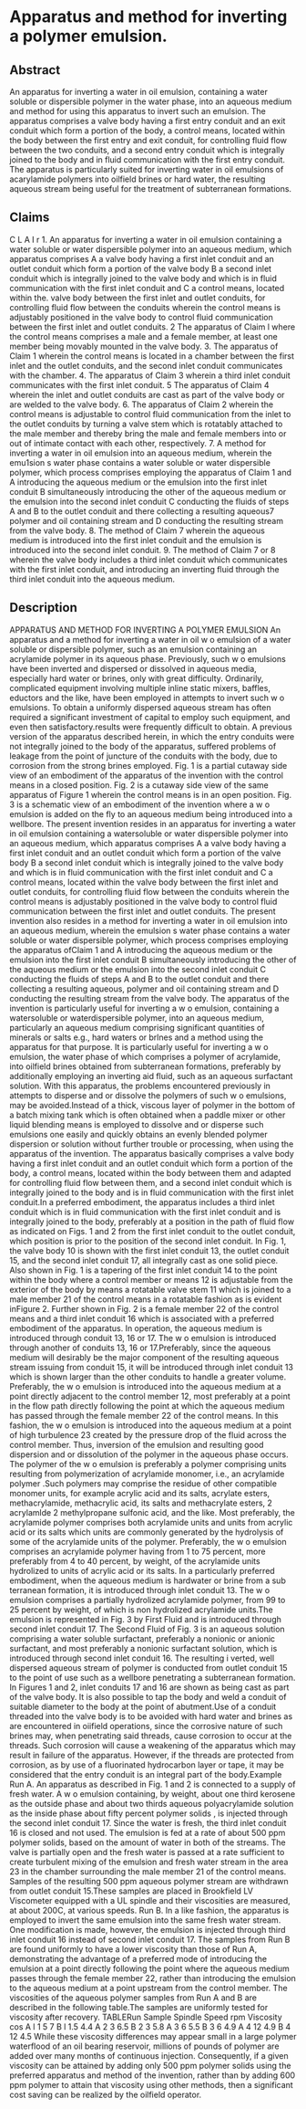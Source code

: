 # Apparatus and method for inverting a polymer emulsion.

## Abstract
An apparatus for inverting a water in oil emulsion, containing a water soluble or dispersible polymer in the water phase, into an aqueous medium and method for using this apparatus to invert such an emulsion. The apparatus comprises a valve body having a first entry conduit and an exit conduit which form a portion of the body, a control means, located within the body between the first entry and exit conduit, for controlling fluid flow between the two conduits, and a second entry conduit which is integrally joined to the body and in fluid communication with the first entry conduit. The apparatus is particularly suited for inverting water in oil emulsions of acarylamide polymers into oilfield brines or hard water, the resulting aqueous stream being useful for the treatment of subterranean formations.

## Claims
C L A I r 1. An apparatus for inverting a water in oil emulsion containing a water soluble or water dispersible polymer into an aqueous medium, which apparatus comprises A a valve body having a first inlet conduit and an outlet conduit which form a portion of the valve body B a second inlet conduit which is integrally joined to the valve body and which is in fluid communication with the first inlet conduit and C a control means, located within the. valve body between the first inlet and outlet conduits, for controlling fluid flow between the conduits wherein the control means is adjustably positioned in the valve body to control fluid communication between the first inlet and outlet conduits. 2 The apparatus of Claim l where the control means comprises a male and a female member, at least one member being movably mounted in the valve body. 3. The apparatus of Claim 1 wherein the control means is located in a chamber between the first inlet and the outlet conduits, and the second inlet conduit communicates with the chamber. 4. The apparatus of Claim 3 wherein a third inlet conduit communicates with the first inlet conduit. 5 The apparatus of Claim 4 wherein the inlet and outlet conduits are cast as part of the valve body or are welded to the valve body. 6. The apparatus of Claim 2 wherein the control means is adjustable to control fluid communication from the inlet to the outlet conduits by turning a valve stem which is rotatably attached to the male member and thereby bring the male and female members into or out of intimate contact with each other, respectively. 7. A method for inverting a water in oil emulsion into an aqueous medium, wherein the emu1sion s water phase contains a water soluble or water dispersible polymer, which process comprises employing the apparatus of Claim 1 and A introducing the aqueous medium or the emulsion into the first inlet conduit B simultaneously introducing the other of the aqueous medium or the emulsion into the second inlet conduit C conducting the fluids of steps A and B to the outlet conduit and there collecting a resulting aqueous7 polymer and oil containing stream and D conducting the resulting stream from the valve body. 8. The method of Claim 7 wherein the aqueous medium is introduced into the first inlet conduit and the emulsion is introduced into the second inlet conduit. 9. The method of Claim 7 or 8 wherein the valve body includes a third inlet conduit which communicates with the first inlet conduit, and introducing an inverting fluid through the third inlet conduit into the aqueous medium.

## Description
APPARATUS AND METHOD FOR INVERTING A POLYMER EMULSION An apparatus and a method for inverting a water in oil w o emulsion of a water soluble or dispersible polymer, such as an emulsion containing an acrylamide polymer in its aqueous phase. Previously, such w o emulsions have been inverted and dispersed or dissolved in aqueous media, especially hard water or brines, only with great difficulty. Ordinarily, complicated equipment involving multiple inline static mixers, baffles, eductors and the like, have been employed in attempts to invert such w o emulsions. To obtain a uniformly dispersed aqueous stream has often required a significant investment of capital to employ such equipment, and even then satisfactory.results were frequently difficult to obtain. A previous version of the apparatus described herein, in which the entry conduits were not integrally joined to the body of the apparatus, suffered problems of leakage from the point of juncture of the conduits with the body, due to corrosion from the strong brines employed. Fig. 1 is a partial cutaway side view of an embodiment of the apparatus of the invention with the control means in a closed position. Fig. 2 is a cutaway side view of the same apparatus of Figure 1 wherein the control means is in an open position. Fig. 3 is a schematic view of an embodiment of the invention where a w o emulsion is added on the fly to an aqueous medium being introduced into a wellbore. The present invention resides in an apparatus for inverting a water in oil emulsion containing a watersoluble or water dispersible polymer into an aqueous medium, which apparatus comprises A a valve body having a first inlet conduit and an outlet conduit which form a portion of the valve body B a second inlet conduit which is integrally joined to the valve body and which is in fluid communication with the first inlet conduit and C a control means, located within the valve body between the first inlet and outlet conduits, for controlling fluid flow between the conduits wherein the control means is adjustably positioned in the valve body to control fluid communication between the first inlet and outlet conduits. The present invention also resides in a method for inverting a water in oil emulsion into an aqueous medium, wherein the emulsion s water phase contains a water soluble or water dispersible polymer, which process comprises employing the apparatus ofClaim 1 and A introducing the aqueous medium or the emulsion into the first inlet conduit B simultaneously introducing the other of the aqueous medium or the emulsion into the second inlet conduit C conducting the fluids of steps A and B to the outlet conduit and there collecting a resulting aqueous, polymer and oil containing stream and D conducting the resulting stream from the valve body. The apparatus of the invention is particularly useful for inverting a w o emulsion, containing a watersoluble or waterdispersible polymer, into an aqueous medium, particularly an aqueous medium comprising significant quantities of minerals or salts e.g., hard waters or brlnes and a method using the apparatus for that purpose. It is particularly useful for inverting a w o emulsion, the water phase of which comprises a polymer of acrylamide, into oilfield brines obtained from subterranean formations, preferably by additionally employing an inverting aid fluid, such as an aqueous surfactant solution. With this apparatus, the problems encountered previously in attempts to disperse and or dissolve the polymers of such w o emulsions, may be avoided.Instead of a thick, viscous layer of polymer in the bottom of a batch mixing tank which is often obtained when a paddle mixer or other liquid blending means is employed to dissolve and or disperse such emulsions one easily and quickly obtains an evenly blended polymer dispersion or solution without further trouble or processing, when using the apparatus of the invention. The apparatus basically comprises a valve body having a first inlet conduit and an outlet conduit which form a portion of the body, a control means, located within the body between them and adapted for controlling fluid flow between them, and a second inlet conduit which is integrally joined to the body and is in fluid communication with the first inlet conduit.In a preferred embodiment, the apparatus includes a third inlet conduit which is in fluid communication with the first inlet conduit and is integrally joined to the body, preferably at a position in the path of fluid flow as indicated on Figs. 1 and 2 from the first inlet conduit to the outlet conduit, which position is prior to the position of the second inlet conduit. In Fig. 1, the valve body 10 is shown with the first inlet conduit 13, the outlet conduit 15, and the second inlet conduit 17, all integrally cast as one solid piece. Also shown in Fig. 1 is a tapering of the first inlet conduit 14 to the point within the body where a control member or means 12 is adjustable from the exterior of the body by means a rotatable valve stem 11 which is joined to a male member 21 of the control means in a rotatable fashion as is evident inFigure 2. Further shown in Fig. 2 is a female member 22 of the control means and a third inlet conduit 16 which is associated with a preferred embodiment of the apparatus. In operation, the aqueous medium is introduced through conduit 13, 16 or 17. The w o emulsion is introduced through another of conduits 13, 16 or 17.Preferably, since the aqueous medium will desirably be the major component of the resulting aqueous stream issuing from conduit 15, it will be introduced through inlet conduit 13 which is shown larger than the other conduits to handle a greater volume. Preferably, the w o emulsion is introduced into the aqueous medium at a point directly adjacent to the control member 12, most preferably at a point in the flow path directly following the point at which the aqueous medium has passed through the female member 22 of the control means. In this fashion, the w o emulsion is introduced into the aqueous medium at a point of high turbulence 23 created by the pressure drop of the fluid across the control member. Thus, inversion of the emulsion and resulting good dispersion and or dissolution of the polymer in the aqueous phase occurs. The polymer of the w o emulsion is preferably a polymer comprising units resulting from polymerization of acrylamide monomer, i.e., an acrylamide polymer .Such polymers may comprise the residue of other compatible monomer units, for example acrylic acid and its salts, acrylate esters, methacrylamide, methacrylic acid, its salts and methacrylate esters, 2 acrylamlde 2 methylpropane sulfonic acid, and the like. Most preferably, the acrylamide polymer comprises both acrylamide units and units from acrylic acid or its salts which units are commonly generated by the hydrolysis of some of the acrylamide units of the polymer. Preferably, the w o emulsion comprises an acrylamide polymer having from 1 to 75 percent, more preferably from 4 to 40 percent, by weight, of the acrylamide units hydrolized to units of acrylic acid or its salts. In a particularly preferred embodiment, when the aqueous medium is hardwater or brine from a sub terranean formation, it is introduced through inlet conduit 13. The w o emulsion comprises a partially hydrolized acrylamide polymer, from 99 to 25 percent by weight, of which is non hydrolized acrylamide units.The emulsion is represented in Fig. 3 by First Fluid and is introduced through second inlet conduit 17. The Second Fluid of Fig. 3 is an aqueous solution comprising a water soluble surfactant, preferably a nonionic or anionic surfactant, and most preferably a nonionic surfactant solution, which is introduced through second inlet conduit 16. The resulting i verted, well dispersed aqueous stream of polymer is conducted from outlet conduit 15 to the point of use such as a wellbore penetrating a subterranean formation. In Figures 1 and 2, inlet conduits 17 and 16 are shown as being cast as part of the valve body. It is also possible to tap the body and weld a conduit of suitable diameter to the body at the point of abutment.Use of a conduit threaded into the valve body is to be avoided with hard water and brines as are encountered in oiifield operations, since the corrosive nature of such brines may, when penetrating said threads, cause corrosion to occur at the threads. Such corrosion will cause a weakening of the apparatus which may result in failure of the apparatus. However, if the threads are protected from corrosion, as by use of a fluorinated hydrocarbon layer or tape, it may be considered that the entry conduit is an integral part of the body.Example Run A. An apparatus as described in Fig. 1 and 2 is connected to a supply of fresh water. A w o emulsion containing, by weight, about one third kerosene as the outside phase and about two thirds aqueous polyacrylamide solution as the inside phase about fifty percent polymer solids , is injected through the second inlet conduit 17. Since the water is fresh, the third inlet conduit 16 is closed and not used. The emulsion is fed at a rate of about 500 ppm polymer solids, based on the amount of water in both of the streams. The valve is partially open and the fresh water is passed at a rate sufficient to create turbulent mixing of the emulsion and fresh water stream in the area 23 in the chamber surrounding the male member 21 of the control means. Samples of the resulting 500 ppm aqueous polymer stream are withdrawn from outlet conduit 15.These samples are placed in Brookfield LV Viscometer equipped with a UL spindle and their viscosities are measured, at about 200C, at various speeds. Run B. In a like fashion, the apparatus is employed to invert the same emulsion into the same fresh water stream. One modification is made, however, the emulsion is injected through third inlet conduit 16 instead of second inlet conduit 17. The samples from Run B are found uniformly to have a lower viscosity than those of Run A, demonstrating the advantage of a preferred mode of introducing the emulsion at a point directly following the point where the aqueous medium passes through the female member 22, rather than introducing the emulsion to the aqueous medium at a point upstream from the control member. The viscosities of the aqueous polymer samples from Run A and B are described in the following table.The samples are uniformly tested for viscosity after recovery. TABLERun Sample Spindle Speed rpm Viscosity cos A l 1 5 7 B l 1.5 4.4 A 2 3 6.5 B 2 3 5.8 A 3 6 5.5 B 3 6 4.9 A 4 12 4.9 B 4 12 4.5 While these viscosity differences may appear small in a large polymer waterflood of an oil bearing reservoir, millions of pounds of polymer are added over many months of continuous injection. Consequently, if a given viscosity can be attained by adding only 500 ppm polymer solids using the preferred apparatus and method of the invention, rather than by adding 600 ppm polymer to attain that viscosity using other methods, then a significant cost saving can be realized by the oilfield operator.
